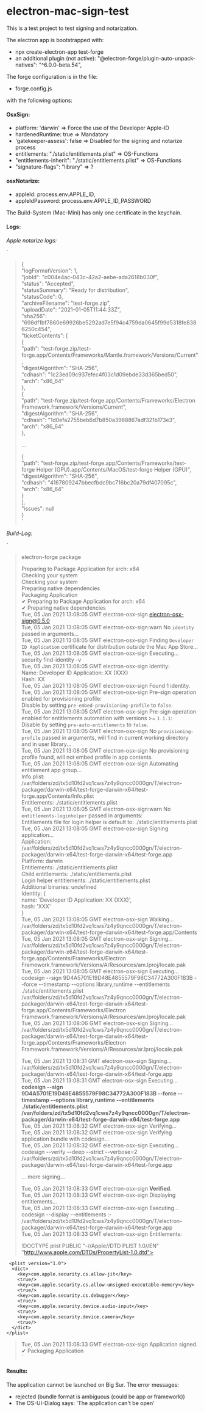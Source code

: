 # electron-mac-sign-test
This is a test project to test signing and notarization.

The electron app is bootstrapped with:
- npx create-electron-app test-forge
- an additional plugin (not active): "@electron-forge/plugin-auto-unpack-natives": "^6.0.0-beta.54",


The forge configuration is in the file:
 - forge.config.js

with the following options:

#### OsxSign:

- platform: 'darwin' => Force the use of the Developer Apple-ID
- hardenedRuntime: true => Mandatory
- 'gatekeeper-assess': false => Disabled for the signing and notarize process
- entitlements: "./static/entitlements.plist" => OS-Functions
- "entitlements-inherit": "./static/entitlements.plist" => OS-Functions
- "signature-flags": "library" => ?

#### osxNotarize:
- appleId: process.env.APPLE_ID,
- appleIdPassword: process.env.APPLE_ID_PASSWORD

The Build-System (Mac-Mini) has only one certificate in the keychain.

#### Logs:

*Apple notarize logs:*

`
>{  
> "logFormatVersion": 1,    
> "jobId": "c004e4ac-043c-42a2-aebe-ada2618b030f",    
>"status": "Accepted",    
>"statusSummary": "Ready for distribution",    
>"statusCode": 0,    
>"archiveFilename": "test-forge.zip",    
>"uploadDate": "2021-01-05T11:44:33Z",    
>"sha256": "698df1bf7860e69926be5292ad7e5f94c4759da0645f99d5318fe8386250c454",    
>"ticketContents": [    
>{    
>"path": "test-forge.zip/test-forge.app/Contents/Frameworks/Mantle.framework/Versions/Current",    
>"digestAlgorithm": "SHA-256",    
>"cdhash": "1c23ed09c937efec4f03c1d09ebde33d365bed50",    
>"arch": "x86_64"    
>},    
>{    
>"path": "test-forge.zip/test-forge.app/Contents/Frameworks/Electron Framework.framework/Versions/Current",    
>"digestAlgorithm": "SHA-256",    
>"cdhash": "1d0efa2755beb6d7b850a3968867adf321b173e3",    
>"arch": "x86_64"    
>},    
>    
>...    
>    
>{    
>"path": "test-forge.zip/test-forge.app/Contents/Frameworks/test-forge Helper (GPU).app/Contents/MacOS/test-forge Helper (GPU)",    
>"digestAlgorithm": "SHA-256",    
>"cdhash": "4167809247bbecfbdc9bc716bc20a79df407095c",    
>"arch": "x86_64"    
>}    
>],    
>"issues": null    
>}    
`  
  
*Build-Log:*  
  
`  
> electron-forge package  
>  
> Preparing to Package Application for arch: x64  
>  Checking your system  
>  Checking your system  
> Preparing native dependencies  
> Packaging Application  
>  ✔ Preparing to Package Application for arch: x64  
>  ✔ Preparing native dependencies  
>  Tue, 05 Jan 2021 13:08:05 GMT electron-osx-sign electron-osx-sign@0.5.0  
>  Tue, 05 Jan 2021 13:08:05 GMT electron-osx-sign:warn No `identity` passed in arguments...  
>  Tue, 05 Jan 2021 13:08:05 GMT electron-osx-sign Finding `Developer ID Application` certificate for distribution outside the Mac App Store...  
>  Tue, 05 Jan 2021 13:08:05 GMT electron-osx-sign Executing... security find-identity -v  
>  Tue, 05 Jan 2021 13:08:05 GMT electron-osx-sign Identity:  
> Name: Developer ID Application: XX (XXX)  
> Hash: XX  
> Tue, 05 Jan 2021 13:08:05 GMT electron-osx-sign Found 1 identity.  
> Tue, 05 Jan 2021 13:08:05 GMT electron-osx-sign Pre-sign operation enabled for provisioning profile:  
> Disable by setting `pre-embed-provisioning-profile` to `false`.  
>  Tue, 05 Jan 2021 13:08:05 GMT electron-osx-sign Pre-sign operation enabled for entitlements automation with versions >= `1.1.1`:  
> Disable by setting `pre-auto-entitlements` to `false`.  
>  Tue, 05 Jan 2021 13:08:05 GMT electron-osx-sign No `provisioning-profile` passed in arguments, will find in current working directory and in user library...  
>  Tue, 05 Jan 2021 13:08:05 GMT electron-osx-sign No provisioning profile found, will not embed profile in app contents.  
>  Tue, 05 Jan 2021 13:08:05 GMT electron-osx-sign Automating entitlement app group...  
> Info.plist: /var/folders/zd/tx5d10fd2vq1cws7z4y9qncc0000gn/T/electron-packager/darwin-x64/test-forge-darwin-x64/test-forge.app/Contents/Info.plist  
> Entitlements: ./static/entitlements.plist  
>Tue, 05 Jan 2021 13:08:05 GMT electron-osx-sign:warn No `entitlements-loginhelper` passed in arguments:  
> Entitlements file for login helper is default to: ./static/entitlements.plist  
>  Tue, 05 Jan 2021 13:08:05 GMT electron-osx-sign Signing application...  
> Application: /var/folders/zd/tx5d10fd2vq1cws7z4y9qncc0000gn/T/electron-packager/darwin-x64/test-forge-darwin-x64/test-forge.app  
> Platform: darwin  
> Entitlements: ./static/entitlements.plist  
> Child entitlements: ./static/entitlements.plist  
> Login helper entitlements: ./static/entitlements.plist  
> Additional binaries: undefined  
> Identity: {  
> name: 'Developer ID Application: XX (XXX)',  
> hash: 'XXX'  
>}  
>Tue, 05 Jan 2021 13:08:05 GMT electron-osx-sign Walking... /var/folders/zd/tx5d10fd2vq1cws7z4y9qncc0000gn/T/electron-packager/darwin-x64/test-forge-darwin-x64/test-forge.app/Contents  
>Tue, 05 Jan 2021 13:08:05 GMT electron-osx-sign Signing... /var/folders/zd/tx5d10fd2vq1cws7z4y9qncc0000gn/T/electron-packager/darwin-x64/test-forge-darwin-x64/test-forge.app/Contents/Frameworks/Electron Framework.framework/Versions/A/Resources/am.lproj/locale.pak  
>Tue, 05 Jan 2021 13:08:05 GMT electron-osx-sign Executing... codesign --sign 9D4A5701E19D48E4855579F98C34772A300F183B --force --timestamp --options library,runtime --entitlements ./static/entitlements.plist /var/folders/zd/tx5d10fd2vq1cws7z4y9qncc0000gn/T/electron-packager/darwin-x64/test-forge-darwin-x64/test-forge.app/Contents/Frameworks/Electron Framework.framework/Versions/A/Resources/am.lproj/locale.pak  
>Tue, 05 Jan 2021 13:08:06 GMT electron-osx-sign Signing... /var/folders/zd/tx5d10fd2vq1cws7z4y9qncc0000gn/T/electron-packager/darwin-x64/test-forge-darwin-x64/test-forge.app/Contents/Frameworks/Electron Framework.framework/Versions/A/Resources/ar.lproj/locale.pak  
>  
>Tue, 05 Jan 2021 13:08:31 GMT electron-osx-sign Signing... /var/folders/zd/tx5d10fd2vq1cws7z4y9qncc0000gn/T/electron-packager/darwin-x64/test-forge-darwin-x64/test-forge.app  
>Tue, 05 Jan 2021 13:08:31 GMT electron-osx-sign Executing... **codesign --sign 9D4A5701E19D48E4855579F98C34772A300F183B --force --timestamp --options library,runtime --entitlements ./static/entitlements.plist /var/folders/zd/tx5d10fd2vq1cws7z4y9qncc0000gn/T/electron-packager/darwin-x64/test-forge-darwin-x64/test-forge.app**  
>Tue, 05 Jan 2021 13:08:32 GMT electron-osx-sign Verifying...  
>Tue, 05 Jan 2021 13:08:32 GMT electron-osx-sign Verifying application bundle with codesign...  
>Tue, 05 Jan 2021 13:08:32 GMT electron-osx-sign Executing... codesign --verify --deep --strict --verbose=2 /var/folders/zd/tx5d10fd2vq1cws7z4y9qncc0000gn/T/electron-packager/darwin-x64/test-forge-darwin-x64/test-forge.app  
>  
>... more signing...  
>  
>Tue, 05 Jan 2021 13:08:33 GMT electron-osx-sign **Verified**.  
>Tue, 05 Jan 2021 13:08:33 GMT electron-osx-sign Displaying entitlements...  
>Tue, 05 Jan 2021 13:08:33 GMT electron-osx-sign Executing... codesign --display --entitlements :- /var/folders/zd/tx5d10fd2vq1cws7z4y9qncc0000gn/T/electron-packager/darwin-x64/test-forge-darwin-x64/test-forge.app  
>Tue, 05 Jan 2021 13:08:33 GMT electron-osx-sign Entitlements:  
> <?xml version="1.0" encoding="UTF-8"?>  
> !DOCTYPE plist PUBLIC "-//Apple//DTD PLIST 1.0//EN" "http://www.apple.com/DTDs/PropertyList-1.0.dtd">  
```
 <plist version="1.0">  
  <dict>  
    <key>com.apple.security.cs.allow-jit</key>  
    <true/>  
    <key>com.apple.security.cs.allow-unsigned-executable-memory</key>  
    <true/>  
    <key>com.apple.security.cs.debugger</key>  
    <true/>  
    <key>com.apple.security.device.audio-input</key>  
    <true/>  
    <key>com.apple.security.device.camera</key>  
    <true/>  
  </dict>  
</plist>
```  
>  
> Tue, 05 Jan 2021 13:08:33 GMT electron-osx-sign Application signed.  
> ✔ Packaging Application  
`


#### Results:

The application cannot be launched on Big Sur. The error messages:

- rejected (bundle format is ambiguous (could be app or framework))
- The OS-UI-Dialog says: 'The application can't be open'

